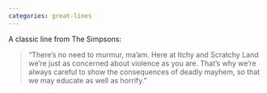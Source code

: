 ```yaml
---
categories: great-lines
---
```


A classic line from The Simpsons:

> “There’s no need to murmur, ma’am. Here at Itchy and Scratchy Land we’re just as concerned about violence as you are. That’s why we’re always careful to show the consequences of deadly mayhem, so that we may educate as well as horrify.”

